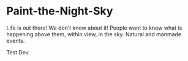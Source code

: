 # Paint-the-Night-Sky
Life is out there! We don’t know about it! People want to know what is happening above them, within view, in the sky. Natural and manmade events.

Test Dev